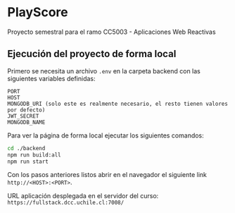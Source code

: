# PlayScore

Proyecto semestral para el ramo CC5003 - Aplicaciones Web Reactivas

## Ejecución del proyecto de forma local

Primero se necesita un archivo `.env` en la carpeta backend con las siguientes variables definidas:

```plain
PORT
HOST
MONGODB_URI (solo este es realmente necesario, el resto tienen valores por defecto)
JWT_SECRET
MONGODB_NAME
```

Para ver la página de forma local ejecutar los siguientes comandos:

```sh
cd ./backend
npm run build:all
npm run start
```

Con los pasos anteriores listos abrir en el navegador el siguiente link `http://<HOST>:<PORT>`.

URL aplicación desplegada en el servidor del curso: `https://fullstack.dcc.uchile.cl:7008/`

